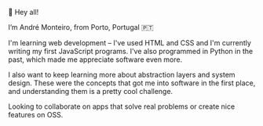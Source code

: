 👋 Hey all!

I’m André Monteiro, from Porto, Portugal 🇵🇹


I'm learning web development – I've used HTML and CSS and I'm currently writing my first JavaScript programs. I've also programmed in Python in the past, which made me appreciate software even more.


I also want to keep learning more about abstraction layers and system design. These were the concepts that got me into software in the first place, and understanding them is a pretty cool challenge.


Looking to collaborate on apps that solve real problems or create nice features on OSS.

